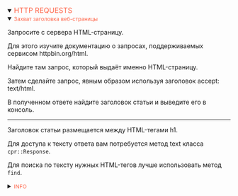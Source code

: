 <details open>
<summary><span style="color:tomato;font-size:16px">HTTP REQUESTS</span></summary>
<details open>
<summary><span style="color:tomato;font-size:12px">Захват заголовка веб-страницы</span></summary>

Запросите с сервера HTML-страницу. 

Для этого изучите документацию о запросах, поддерживаемых сервисом httpbin.org/html. 

Найдите там запрос, который выдаёт именно HTML-страницу. 

Затем сделайте запрос, явным образом используя заголовок accept: text/html. 

В полученном ответе найдите заголовок статьи и выведите его в консоль.

---

Заголовок статьи размещается между HTML-тегами h1.

Для доступа к тексту ответа вам потребуется метод text класса `cpr::Response`. 

Для поиска по тексту нужных HTML-тегов лучше использовать метод `find`.

</details>

<details>
<summary><span style="color:tomato;font-size:12px">INFO</span></summary>

<a href="https://www.httpbin.org/#/Response_formats/get_html" style="margin-left:16px">httpbin</a>

<a href="https://www.cyberforum.ru/cpp-beginners/thread626030.html" style="margin-left:16px">Вытащить текст между тегов html</a>

</details>
</details>